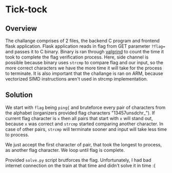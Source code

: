 # Tick-tock

## Overview

The challange comprises of 2 files, the backend C program and frontend flask application.
Flask application reads in flag from GET parameter `?flag=` and passes it to C binary.
Binary is ran through [valgrind](https://valgrind.org/) to count the time it took to complete the flag verification process.
Here, side channel is possible because binary uses `strcmp` to compare flag and our input, so the more correct characters we have
the more time it will take for the process to terminate. It is also important that the challange is ran on ARM, because vectorized
SIMD instructions aren't used in strcmp implementation.

## Solution

We start with `flag` being `ping{` and bruteforce every pair of characters from the alphabet (organizers provided flag characters "13457unsdchr_").
If current flag character is `x` then all pairs that start with `x` will stand out, because `x` was correct and `strcmp` started comparing another character. In case of other pairs, `strcmp` will terminate sooner and input will take less time to process.

We just accept the first character of pair, that took the longest to process, as another flag character. We loop until flag is complete.

Provided `solve.py` script brutforces the flag.
Unfortunately, I had bad internet connection on the train at that time and didn't solve it in time :(

